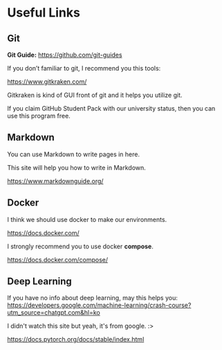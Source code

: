 # Useful Links

## Git

**Git Guide:** <https://github.com/git-guides>

If you don’t familiar to git, I recommend you this tools:

 <https://www.gitkraken.com/>

Gitkraken is kind of GUI front of git and it helps you utilize git.

If you claim GitHub Student Pack with our university status, then you can use this program free.

## Markdown

You can use Markdown to write pages in here.

This site will help you how to write in Markdown.

<https://www.markdownguide.org/>

## Docker

I think we should use docker to make our environments.

<https://docs.docker.com/>

I strongly recommend you to use docker **compose**.

<https://docs.docker.com/compose/>

## Deep Learning

If you have no info about deep learning, may this helps you:
<https://developers.google.com/machine-learning/crash-course?utm_source=chatgpt.com&hl=ko>

I didn't watch this site but yeah, it's from google. :>

<https://docs.pytorch.org/docs/stable/index.html>
